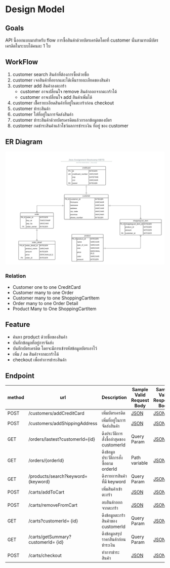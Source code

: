 # Design Model

## Goals

API นี้ออกแบบมาสำหรับ flow การซื้อสินค้าด้วยบัตรเครดิตโดยที่ customer นั้นสามารถมีบัตรเครดิตในระบบได้คนละ 1 ใบ 

## WorkFlow

1. customer search สินค้าที่ต้องการซื้อด้วยชื่อ
2. customer เจอสินค้าที่อยากและได้เห็นรายละเอียดของสินค้า
3. customer add สินค้าลงตะกร้า
    - customer อาจเปลี่ยนใจ remove สินค้าออกจากตะกร้าได้
    - customer อาจเปลี่ยนใจ add สินค้าเพิ่มได้
4. customer เช็ึครายะเอียดสินค้าที่อยู่ในตะกร้าก่อน checkout
5. customer ชำระสินค้า
6. customer ใส่ที่อยู่ในการจัดส่งสินค้า
7. customer ชำระสินค้าด้วยบัตรเครดิตแล้วกรอกข้อมูลของบัตร
8. customer กดชำระสินค้าแล้วโชว์ผลการชำระเงิน ที่อยู่ ของ customer

## ER Diagram

![er-diagram](../img/er-diagram.jpeg)

### Relation
- Customer one to one CreditCard
- Customer many to one  Order
- Customer many to one ShoppingCartItem
- Order many to one Order Detail
- Product Many to One ShoppingCartItem

## Feature

- ค้นหา product ด้วยชื่อของสินค้า
- บันทึกข้อมูลที่อยู่การจัดส่ง
- บันทึกบัตรเครดิต โดยจะมีการเข้ารหัสข้อมูลบัตรเอาไว้
- เพิ่ม / ลด สินค้าจากตะกร้าได้
- checkout เพื่อทำการชำระสินค้า

## Endpoint

| method | url                                | Description                       | Sample Valid Request Body                           | Sample Valid Response Body                              |
| ------ | -----------------------------------| ----------------------------------| ----------------------------------------------------|---------------------------------------------------------|
| POST   | /customers/addCreditCard           | เพิ่มบัตรเครดิต                       | [JSON](../sample/request/addCreditCard.json)        | [JSON](../sample/response/addCreditCard.json)           |
| POST   | /customers/addShippingAddress      | เพิ่มที่อยู่ในการจัดส่งสินค้า               | [JSON](../sample/request/addShippingAddress.json)   | [JSON](../sample/response/addShippingAddress.json)      |
| GET    | /orders/lastest?customerId={id}    | ดึงประวัติการสั่งซื้อล่าสุดของ customerId  | Query Param                                         | [JSON](../sample/response/getOrderLastest.json.json)    |
| GET    | /orders/{orderId}                  | ดึงข้อมูลประวัติการสั่งซื้อตาม orderId     | Path variable                                       | [JSON](../sample/response/getOrderById.json)            |
| GET    | /products/search?keyword={keyword} | ดึงรายการสินค้าที่มี keyword            | Query Param                                         | [JSON](../sample/response/searchProduct.json)           |
| POST   | /carts/addToCart                   | เพิ่มสินค้าเข้าตะกร้า                   | [JSON](../sample/request/addToCart.json)            | [JSON](../sample/response/addToCart.json)               |
| POST   | /carts/removeFromCart              | ลบสินค้าออกจากตะกร้า                 | [JSON](../sample/request/removeFromCart.json)       | [JSON](../sample/response/removeFromCart.json)          |
| GET    | /carts?customerId= {id}            | ดึงข้อมูลตะกร้าสินค้าของ customerId     | Query Param                                         | [JSON](../sample/response/getAllItemInCart.json)        |
| GET    | /carts/getSummary?customerId= {id} | ดึงข้อมูลสรุปราคาสินค้าก่อนชำระเงิน       | Query Param                                         | [JSON](../sample/response/getSummary.json)              |
| POST   | /carts/checkout                    | ทำการชำระสินค้า                     | [JSON](../sample/request/checkout.json)             | [JSON](../sample/response/checkout.json)